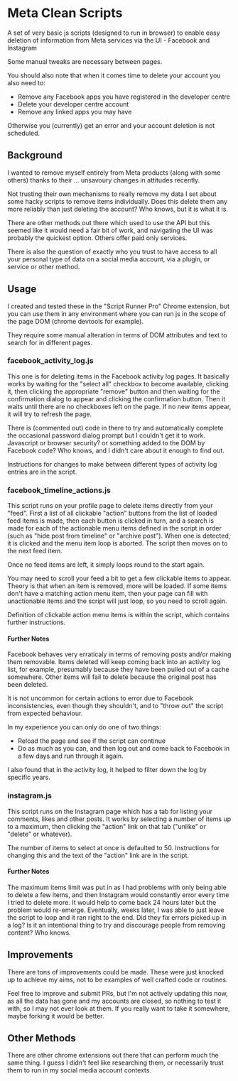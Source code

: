 # Meta Clean Scripts
A set of very basic js scripts (designed to run in browser) to enable easy deletion of information from Meta services via the UI - Facebook and Instagram

Some manual tweaks are necessary between pages.

You should also note that when it comes time to delete your account you also need to:
* Remove any Facebook apps you have registered in the developer centre
* Delete your developer centre account
* Remove any linked apps you may have

Otherwise you (currently) get an error and your account deletion is not scheduled.

## Background
I wanted to remove myself entirely from Meta products (along with some others) thanks to their ... unsavoury changes in attitudes recently.

Not trusting their own mechanisms to really remove my data I set about some hacky scripts to remove items individually.  Does this delete them any more reliably than just deleting the account?  Who knows, but it is what it is.

There are other methods out there which used to use the API but this seemed like it would need a fair bit of work, and navigating the UI was probably the quickest option.  Others offer paid only services.

There is also the question of exactly who you trust to have access to all your personal type of data on a social media account, via a plugin, or service or other method.

## Usage
I created and tested these in the "Script Runner Pro" Chrome extension, but you can use them in any environment where you can run js in the scope of the page DOM (chrome devtools for example).

They require some manual alteration in terms of DOM attributes and text to search for in different pages.

### facebook_activity_log.js
This one is for deleting items in the Facebook activity log pages.  It basically works by waiting for the "select all" checkbox to become available, clicking it, then clicking the appropriate "remove" button and then waiting for the confirmation dialog to appear and clicking the confirmation button.  Then it waits until there are no checkboxes left on the page.  If no new items appear, it will try to refresh the page.

There is (commented out) code in there to try and automatically complete the occasional password dialog prompt but I couldn't get it to work.  Javascript or browser security? or something added to the DOM by Facebook code?  Who knows, and I didn't care about it enough to find out.

Instructions for changes to make between different types of activity log entries are in the script.

### facebook_timeline_actions.js
This script runs on your profile page to delete items directly from your "feed".  First a list of all clickable "action" buttons from the list of loaded feed items is made, then each button is clicked in turn, and a search is made for each of the actionable menu items defined in the script in order (such as "hide post from timeline" or "archive post").  When one is detected, it is clicked and the menu item loop is aborted.  The script then moves on to the next feed item.

Once no feed items are left, it simply loops round to the start again.

You may need to scroll your feed a bit to get a few clickable items to appear.  Theory is that when an item is removed, more will be loaded.  If some items don't have a matching action menu item, then your page can fill with unactionable items and the script will just loop, so you need to scroll again.

Definition of clickable action menu items is within the script, which contains further instructions.

#### Further Notes
Facebook behaves very erraticaly in terms of removing posts and/or making them removable.  Items deleted will keep coming back into an activity log list, for example, presumably because they have been pulled out of a cache somewhere.  Other items will fail to delete because the original post has been deleted.

It is not uncommon for certain actions to error due to Facebook inconsistencies, even though they shouldn't, and to "throw out" the script from expected behaviour.

In my experience you can only do one of two things:
* Reload the page and see if the script can continue
* Do as much as you can, and then log out and come back to Facebook in a few days and run through it again.

I also found that in the activity log, it helped to filter down the log by specific years.

### instagram.js
This script runs on the Instagram page which has a tab for listing your comments, likes and other posts.  It works by selecting a number of items up to a maximum, then clicking the "action" link on that tab ("unlike" or "delete" or whatever).

The number of items to select at once is defaulted to 50.  Instructions for changing this and the text of the "action" link are in the script.

#### Further Notes
The maximum items limit was put in as I had problems with only being able to delete a few items, and then Instagram would constantly error every time I tried to delete more.  It would help to come back 24 hours later but the problem would re-emerge.  Eventually, weeks later, I was able to just leave the script to loop and it ran right to the end.  Did they fix errors picked up in a log?  Is it an intentional thing to try and discourage people from removing content?  Who knows.

## Improvements
There are tons of improvements could be made.  These were just knocked up to achieve my aims, not to be examples of well crafted code or routines.

Feel free to improve and submit PRs, but I'm not actively updating this now, as all the data has gone and my accounts are closed, so nothing to test it with, so I may not ever look at them.  If you really want to take it somewhere, maybe forking it would be better.

## Other Methods
There are other chrome extensions out there that can perform much the same thing.  I guess I didn't feel like researching them, or necessarily trust them to run in my social media account contexts.
